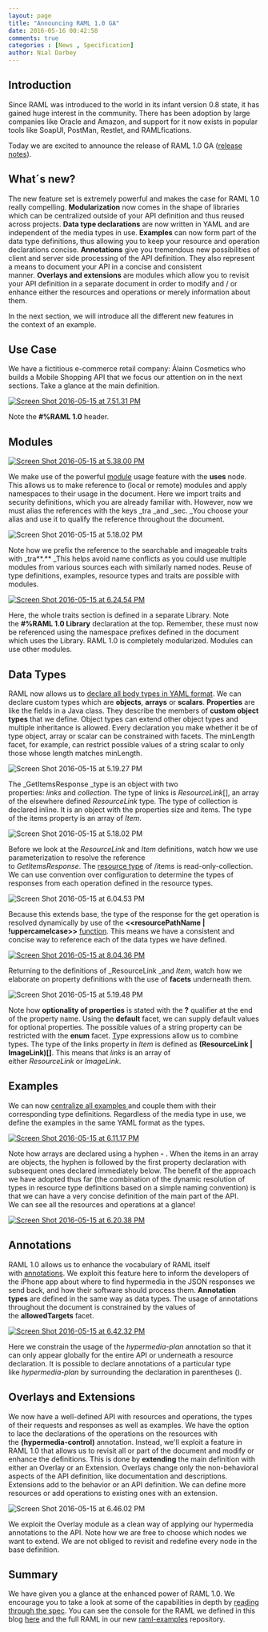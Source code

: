 ```yaml
---
layout: page
title: "Announcing RAML 1.0 GA"
date: 2016-05-16 00:42:58
comments: true
categories : [News , Specification]
author: Nial Darbey
---
```


## Introduction

Since RAML was introduced to the world in its infant version 0.8 state, it has gained huge interest in the community. There has been adoption by large companies like Oracle and Amazon, and support for it now exists in popular tools like SoapUI, PostMan, Restlet, and RAMLfications.

Today we are excited to announce the release of RAML 1.0 GA ([release notes](https://github.com/raml-org/raml-spec/releases/tag/1.0)).

## What´s new?

The new feature set is extremely powerful and makes the case for RAML 1.0 really compelling. **Modularization** now comes in the shape of libraries which can be centralized outside of your API definition and thus reused across projects. **Data type declarations** are now written in YAML and are independent of the media types in use. **Examples** can now form part of the data type definitions, thus allowing you to keep your resource and operation declarations concise. **Annotations** give you tremendous new possibilities of client and server side processing of the API definition. They also represent a means to document your API in a concise and consistent manner. **Overlays and extensions** are modules which allow you to revisit your API definition in a separate document in order to modify and / or enhance either the resources and operations or merely information about them.

In the next section, we will introduce all the different new features in the context of an example. 

## Use Case

We have a fictitious e-commerce retail company: Álainn Cosmetics who builds a Mobile Shopping API that we focus our attention on in the next sections. Take a glance at the main definition.

[![Screen Shot 2016-05-15 at 7.51.31 PM](/post_images/Screen-Shot-2016-05-15-at-7.51.31-PM-1024x992.png)](/post_images/Screen-Shot-2016-05-15-at-7.51.31-PM.png)

Note the **#%RAML 1.0** header.

## Modules

[![Screen Shot 2016-05-15 at 5.38.00 PM](/post_images/Screen-Shot-2016-05-15-at-5.38.00-PM-1024x119.png)](/post_images/Screen-Shot-2016-05-15-at-5.38.00-PM.png)

We make use of the powerful [module](https://github.com/raml-org/raml-spec/blob/master/versions/raml-10/raml-10.md#modularization) usage feature with the **uses** node. This allows us to make reference to (local or remote) modules and apply namespaces to their usage in the document. Here we import traits and security definitions, which you are already familiar with. However, now we must alias the references with the keys _tra _and _sec. _You choose your alias and use it to qualify the reference throughout the document.

![Screen Shot 2016-05-15 at 5.18.02 PM](/post_images/Screen-Shot-2016-05-15-at-5.18.02-PM-1024x271.png)

Note how we prefix the reference to the searchable and imageable traits with _tra**.** _This helps avoid name conflicts as you could use multiple modules from various sources each with similarly named nodes. Reuse of type definitions, examples, resource types and traits are possible with modules.

[![Screen Shot 2016-05-15 at 6.24.54 PM](/post_images/Screen-Shot-2016-05-15-at-6.24.54-PM-1024x783.png)](/post_images/Screen-Shot-2016-05-15-at-6.24.54-PM.png)

Here, the whole traits section is defined in a separate Library. Note the **#%RAML 1.0 Library** declaration at the top. Remember, these must now be referenced using the namespace prefixes defined in the document which uses the Library. RAML 1.0 is completely modularized. Modules can use other modules.

## Data Types

RAML now allows us to [declare all body types in YAML format](https://github.com/raml-org/raml-spec/blob/master/versions/raml-10/raml-10.md#raml-data-types). We can declare custom types which are **objects**, **arrays** or **scalars**. **Properties** are like the fields in a Java class. They describe the members of **custom object types** that we define. Object types can extend other object types and multiple inheritance is allowed. Every declaration you make whether it be of type object, array or scalar can be constrained with facets. The minLength facet, for example, can restrict possible values of a string scalar to only those whose length matches minLength.

![Screen Shot 2016-05-15 at 5.19.27 PM](/post_images/Screen-Shot-2016-05-15-at-5.19.27-PM-1024x216.png)

The _GetItemsResponse _type is an object with two properties: _links_ and _collection_. The type of links is _ResourceLink_[], an array of the elsewhere defined _ResourceLink_ type. The type of collection is declared inline. It is an object with the properties size and items. The type of the items property is an array of _Item_.

![Screen Shot 2016-05-15 at 5.18.02 PM](/post_images/Screen-Shot-2016-05-15-at-5.18.02-PM-1024x271.png)

Before we look at the _ResourceLink_ and _Item_ definitions, watch how we use parameterization to resolve the reference to _GetItemsResponse_. The [resource type](https://github.com/raml-org/raml-spec/blob/master/versions/raml-10/raml-10.md#resource-types-and-traits) of /items is read-only-collection. We can use convention over configuration to determine the types of responses from each operation defined in the resource types.

![Screen Shot 2016-05-15 at 6.04.53 PM](/post_images/Screen-Shot-2016-05-15-at-6.04.53-PM-1024x376.png)

Because this extends base, the type of the response for the get operation is resolved dynamically by use of the **<<resourcePathName | !uppercamelcase>>** [function](https://github.com/raml-org/raml-spec/blob/master/versions/raml-10/raml-10.md#resource-type-and-trait-parameters). This means we have a consistent and concise way to reference each of the data types we have defined.

[![Screen Shot 2016-05-15 at 8.04.36 PM](/post_images/Screen-Shot-2016-05-15-at-8.04.36-PM-1024x587.png)](/post_images/Screen-Shot-2016-05-15-at-8.04.36-PM.png)

Returning to the definitions of _ResourceLink _and _Item_, watch how we elaborate on property definitions with the use of **facets** underneath them.

![Screen Shot 2016-05-15 at 5.19.48 PM](/post_images/Screen-Shot-2016-05-15-at-5.19.48-PM-1024x504.png)

Note how **optionality of properties** is stated with the **?** qualifier at the end of the property name. Using the **default** facet, we can supply default values for optional properties. The possible values of a string property can be restricted with the **enum** facet. [T](https://github.com/raml-org/raml-spec/blob/master/versions/raml-10/raml-10.md#type-expressions)ype expressions allow us to combine types. The type of the links property in _Item_ is defined as **(ResourceLink | ImageLink)[]**. This means that _links_ is an array of either _ResourceLink_ or _ImageLink_. 

## Examples

We can now [centralize all examples ](https://github.com/raml-org/raml-spec/blob/master/versions/raml-10/raml-10.md#defining-examples-in-raml)and couple them with their corresponding type definitions. Regardless of the media type in use, we define the examples in the same YAML format as the types.

[![Screen Shot 2016-05-15 at 6.11.17 PM](/post_images/Screen-Shot-2016-05-15-at-6.11.17-PM-1024x781.png)](/post_images/Screen-Shot-2016-05-15-at-6.11.17-PM.png)

Note how arrays are declared using a hyphen **-** . When the items in an array are objects, the hyphen is followed by the first property declaration with subsequent ones declared immediately below. The benefit of the approach we have adopted thus far (the combination of the dynamic resolution of types in resource type definitions based on a simple naming convention) is that we can have a very concise definition of the main part of the API. We can see all the resources and operations at a glance!

[![Screen Shot 2016-05-15 at 6.20.38 PM](/post_images/Screen-Shot-2016-05-15-at-6.20.38-PM-1024x831.png)](/post_images/Screen-Shot-2016-05-15-at-6.20.38-PM.png)

## Annotations

RAML 1.0 allows us to enhance the vocabulary of RAML itself with [annotations](https://github.com/raml-org/raml-spec/blob/master/versions/raml-10/raml-10.md#annotations). We exploit this feature here to inform the developers of the iPhone app about where to find hypermedia in the JSON responses we send back, and how their software should process them. **Annotation types** are defined in the same way as data types. The usage of annotations throughout the document is constrained by the values of the **allowedTargets** facet.

[![Screen Shot 2016-05-15 at 6.42.32 PM](/post_images/Screen-Shot-2016-05-15-at-6.42.32-PM-1024x743.png)](/post_images/Screen-Shot-2016-05-15-at-6.42.32-PM.png)

Here we constrain the usage of the _hypermedia-plan_ annotation so that it can only appear globally for the entire API or underneath a resource declaration. It is possible to declare annotations of a particular type like _hypermedia-plan_ by surrounding the declaration in parentheses (). 

## Overlays and Extensions

We now have a well-defined API with resources and operations, the types of their requests and responses as well as examples. We have the option to lace the declarations of the operations on the resources with the **(hypermedia-control)** annotation. Instead, we'll exploit a feature in RAML 1.0 that allows us to revisit all or part of the document and modify or enhance the definitions. This is done by **extending** the main definition with either an Overlay or an Extension. Overlays change only the non-behavioral aspects of the API definition, like documentation and descriptions. Extensions add to the behavior or an API definition. We can define more resources or add operations to existing ones with an extension.

![Screen Shot 2016-05-15 at 6.46.02 PM](/post_images/Screen-Shot-2016-05-15-at-6.46.02-PM-1024x326.png)

We exploit the Overlay module as a clean way of applying our hypermedia annotations to the API. Note how we are free to choose which nodes we want to extend. We are not obliged to revisit and redefine every node in the base definition.

## Summary

We have given you a glance at the enhanced power of RAML 1.0\. We encourage you to take a look at some of the capabilities in depth by [reading through the spec](https://github.com/raml-org/raml-spec/blob/master/versions/raml-10/raml-10.md). You can see the console for the RAML we defined in this blog [here](https://anypoint.mulesoft.com/apiplatform/alainn-cosmetics/#/portals/organizations/179e1a28-20ad-4d1f-b132-d3001f864368/apis/360/versions/70703/pages/103420) and the full RAML in our new [raml](https://github.com/raml-org/raml-examples/tree/master/others/alainn-mobile-shopping)[-examples](https://github.com/raml-org/raml-examples/tree/master/others/alainn-mobile-shopping) repository.